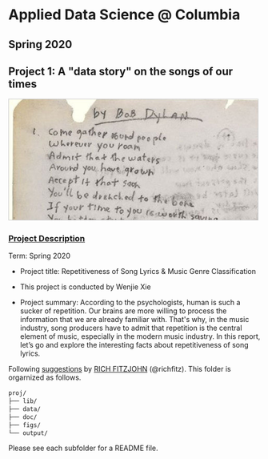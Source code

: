 # Applied Data Science @ Columbia
## Spring 2020
## Project 1: A "data story" on the songs of our times

<img src="figs/title1.jpeg" width="500">

### [Project Description](doc/)
Term: Spring 2020

+ Project title: Repetitiveness of Song Lyrics & Music Genre Classification
+ This project is conducted by Wenjie Xie

+ Project summary: According to the psychologists, human is such a sucker of repetition. Our brains are more willing to process the information that we are already familiar with. That's why, in the music industry, song producers have to admit that repetition is the central element of music, especially in the modern music industry. In this report, let’s go and explore the interesting facts about repetitiveness of song lyrics. 

Following [suggestions](http://nicercode.github.io/blog/2013-04-05-projects/) by [RICH FITZJOHN](http://nicercode.github.io/about/#Team) (@richfitz). This folder is orgarnized as follows.

```
proj/
├── lib/
├── data/
├── doc/
├── figs/
└── output/
```

Please see each subfolder for a README file.
